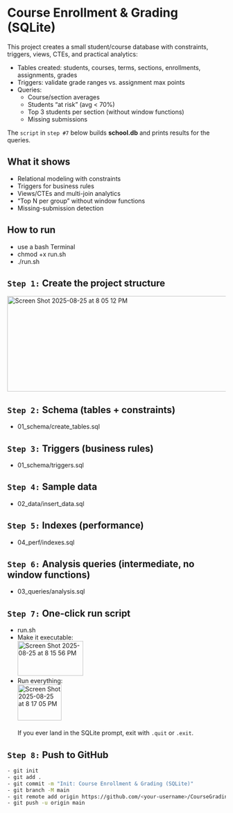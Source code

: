 # Course Enrollment & Grading (SQLite)

This project creates a small student/course database with constraints, triggers, views, CTEs, and practical analytics:

- Tables created: students, courses, terms, sections, enrollments, assignments, grades
- Triggers: validate grade ranges vs. assignment max points
- Queries:
     - Course/section averages
     - Students “at risk” (avg < 70%)
     - Top 3 students per section (without window functions)
     - Missing submissions

The `script` in `step #7` below builds <b>school.db</b> and prints results for the queries. 

## What it shows
- Relational modeling with constraints
- Triggers for business rules
- Views/CTEs and multi-join analytics
- “Top N per group” without window functions
- Missing-submission detection

## How to run
-  use a bash Terminal
-  chmod +x run.sh
-  ./run.sh

## `Step 1:` Create the project structure
<img width="612" height="220" alt="Screen Shot 2025-08-25 at 8 05 12 PM" src="https://github.com/user-attachments/assets/6b807008-116c-44ad-bc4c-d9a7cc5ea096" /> <br>

## `Step 2:` Schema (tables + constraints)
- 01_schema/create_tables.sql

## `Step 3:` Triggers (business rules)
- 01_schema/triggers.sql

## `Step 4:` Sample data
- 02_data/insert_data.sql

## `Step 5:` Indexes (performance)
- 04_perf/indexes.sql

## `Step 6:` Analysis queries (intermediate, no window functions)
- 03_queries/analysis.sql

## `Step 7:` One-click run script
- run.sh
- Make it executable: <br>
<img width="151" height="80" alt="Screen Shot 2025-08-25 at 8 15 56 PM" src="https://github.com/user-attachments/assets/ad1ebbac-1a75-48de-924f-915c9a779ef8" /> <br>
- Run everything: <br>
<img width="101" height="83" alt="Screen Shot 2025-08-25 at 8 17 05 PM" src="https://github.com/user-attachments/assets/55b685ce-ee11-4252-915e-e4288c2ada09" /> <br><br>
If you ever land in the SQLite prompt, exit with `.quit` or `.exit`.

## `Step 8:` Push to GitHub
```bash
- git init
- git add .
- git commit -m "Init: Course Enrollment & Grading (SQLite)"
- git branch -M main
- git remote add origin https://github.com/<your-username>/CourseGradingProject.git
- git push -u origin main

